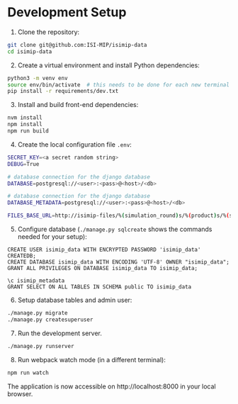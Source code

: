 Development Setup
=================

1. Clone the repository:

```bash
git clone git@github.com:ISI-MIP/isimip-data
cd isimip-data
```

2. Create a virtual environment and install Python dependencies:

```bash
python3 -m venv env
source env/bin/activate  # this needs to be done for each new terminal session
pip install -r requirements/dev.txt
```

3. Install and build front-end dependencies:

```bash
nvm install
npm install
npm run build
```

4. Create the local configuration file `.env`:

```bash
SECRET_KEY=<a secret random string>
DEBUG=True

# database connection for the django database
DATABASE=postgresql://<user>:<pass>@<host>/<db>

# database connection for the django database
DATABASE_METADATA=postgresql://<user>:<pass>@<host>/<db>

FILES_BASE_URL=http://isimip-files/%(simulation_round)s/%(product)s/%(sector)s/%(model)s/
```

5. Configure database (`./manage.py sqlcreate` shows the commands needed for your setup):

```psql
CREATE USER isimip_data WITH ENCRYPTED PASSWORD 'isimip_data' CREATEDB;
CREATE DATABASE isimip_data WITH ENCODING 'UTF-8' OWNER "isimip_data";
GRANT ALL PRIVILEGES ON DATABASE isimip_data TO isimip_data;

\c isimip_metadata
GRANT SELECT ON ALL TABLES IN SCHEMA public TO isimip_data
```

6. Setup database tables and admin user:

```bash
./manage.py migrate
./manage.py createsuperuser
```

7. Run the development server.

```bash
./manage.py runserver
```

8. Run webpack watch mode (in a different terminal):

```bash
npm run watch
```

The application is now accessible on http://localhost:8000 in your local browser.
